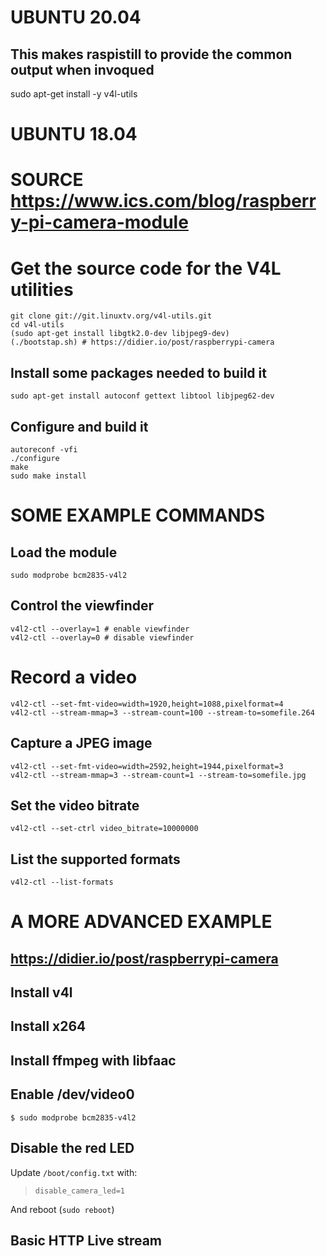 # UBUNTU 20.04
## This makes raspistill to provide the common output when invoqued
sudo apt-get install -y v4l-utils

# UBUNTU 18.04
# SOURCE https://www.ics.com/blog/raspberry-pi-camera-module
# Get the source code for the V4L utilities
    git clone git://git.linuxtv.org/v4l-utils.git
    cd v4l-utils
    (sudo apt-get install libgtk2.0-dev libjpeg9-dev)
    (./bootstap.sh) # https://didier.io/post/raspberrypi-camera
    

## Install some packages needed to build it
    sudo apt-get install autoconf gettext libtool libjpeg62-dev

## Configure and build it
    
    autoreconf -vfi
    ./configure
    make
    sudo make install


# SOME EXAMPLE COMMANDS
## Load the module
    sudo modprobe bcm2835-v4l2

## Control the viewfinder
    v4l2-ctl --overlay=1 # enable viewfinder
    v4l2-ctl --overlay=0 # disable viewfinder

# Record a video
    v4l2-ctl --set-fmt-video=width=1920,height=1088,pixelformat=4
    v4l2-ctl --stream-mmap=3 --stream-count=100 --stream-to=somefile.264

## Capture a JPEG image
    v4l2-ctl --set-fmt-video=width=2592,height=1944,pixelformat=3
    v4l2-ctl --stream-mmap=3 --stream-count=1 --stream-to=somefile.jpg

## Set the video bitrate
    v4l2-ctl --set-ctrl video_bitrate=10000000

## List the supported formats
    v4l2-ctl --list-formats

# A MORE ADVANCED EXAMPLE
## https://didier.io/post/raspberrypi-camera

## Install v4l

## Install x264

## Install ffmpeg with libfaac

## Enable /dev/video0
`$ sudo modprobe bcm2835-v4l2`

## Disable the red LED
Update `/boot/config.txt` with:
>`disable_camera_led=1`

And reboot (`sudo reboot`)

## Basic HTTP Live stream